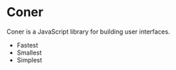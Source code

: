 # Coner

Coner is a JavaScript library for building user interfaces.

- Fastest
- Smallest
- Simplest
